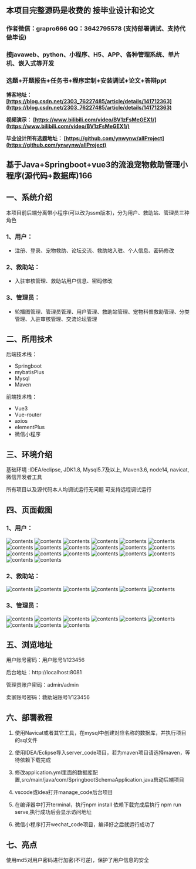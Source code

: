 ## 本项目完整源码是收费的  接毕业设计和论文

### 作者微信：grapro666 QQ：3642795578 (支持部署调试、支持代做毕设)

### 接javaweb、python、小程序、H5、APP、各种管理系统、单片机、嵌入式等开发

### 选题+开题报告+任务书+程序定制+安装调试+论文+答辩ppt

**博客地址：
[https://blog.csdn.net/2303_76227485/article/details/141712363](https://blog.csdn.net/2303_76227485/article/details/141712363)**

**视频演示：
[https://www.bilibili.com/video/BV1zFsMeGEX1/](https://www.bilibili.com/video/BV1zFsMeGEX1/)**

**毕业设计所有选题地址：
[https://github.com/ynwynw/allProject](https://github.com/ynwynw/allProject)**

## 基于Java+Springboot+vue3的流浪宠物救助管理小程序(源代码+数据库)166

## 一、系统介绍
本项目前后端分离带小程序(可以改为ssm版本)，分为用户、救助站、管理员三种角色
### 1、用户：
- 注册、登录、宠物救助、论坛交流、救助站入驻、个人信息、密码修改

### 2、救助站：
- 入驻审核管理、救助站用户信息、密码修改

### 3、管理员：
- 轮播图管理、管理员管理、用户管理、救助站管理、宠物科普救助管理、分类管理、入驻审核管理、交流论坛管理

## 二、所用技术
后端技术栈：
- Springboot
- mybatisPlus
- Mysql
- Maven

前端技术栈：
- Vue3
- Vue-router
- axios
- elementPlus
- 微信小程序

## 三、环境介绍
基础环境 :IDEA/eclipse, JDK1.8, Mysql5.7及以上, Maven3.6, node14, navicat,微信开发者工具

所有项目以及源代码本人均调试运行无问题 可支持远程调试运行

## 四、页面截图
### 1、用户：
![contents](./picture/picture1.png)
![contents](./picture/picture2.png)
![contents](./picture/picture3.png)
![contents](./picture/picture4.png)
![contents](./picture/picture5.png)
![contents](./picture/picture6.png)
![contents](./picture/picture7.png)
![contents](./picture/picture8.png)
![contents](./picture/picture9.png)
![contents](./picture/picture10.png)
![contents](./picture/picture11.png)
![contents](./picture/picture12.png)
![contents](./picture/picture13.png)
![contents](./picture/picture14.png)
![contents](./picture/picture15.png)
![contents](./picture/picture16.png)
![contents](./picture/picture17.png)
![contents](./picture/picture18.png)
![contents](./picture/picture19.png)
![contents](./picture/picture20.png)
### 2、救助站：
![contents](./picture/picture21.png)
![contents](./picture/picture22.png)
![contents](./picture/picture23.png)
![contents](./picture/picture24.png)
![contents](./picture/picture25.png)
![contents](./picture/picture26.png)
### 3、管理员：
![contents](./picture/picture27.png)
![contents](./picture/picture28.png)
![contents](./picture/picture29.png)
![contents](./picture/picture30.png)
![contents](./picture/picture31.png)
![contents](./picture/picture32.png)
![contents](./picture/picture33.png)
![contents](./picture/picture34.png)
![contents](./picture/picture35.png)

## 五、浏览地址

用户账号密码：用户账号1/123456

后台地址：http://localhost:8081

管理员账户密码：admin/admin

卖家账号密码：救助站账号1/123456

## 六、部署教程
1. 使用Navicat或者其它工具，在mysql中创建对应名称的数据库，并执行项目的sql文件

2. 使用IDEA/Eclipse导入server_code项目，若为maven项目请选择maven，等待依赖下载完成

3. 修改application.yml里面的数据库配置,src/main/java/com/SpringbootSchemaApplication.java启动后端项目

4. vscode或idea打开manage_code后台项目

5. 在编译器中打开terminal，执行npm install 依赖下载完成后执行 npm run serve,执行成功后会显示访问地址

6. 微信小程序打开wechat_code项目，编译好之后就运行成功了

## 七、亮点
使用md5对用户密码进行加密(不可逆)，保护了用户信息的安全


